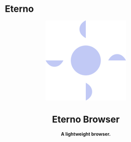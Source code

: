 # Eterno

<p align="center">
  <a href="#">
    <img src="./.github/icon.png" height="250">
  </a>
</p>

<h1 align="center">
Eterno Browser
</h1>

<h4 align="center">
<b>A lightweight browser.</b>
<h4>
